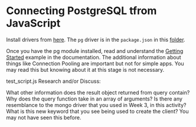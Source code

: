 # Connecting PostgreSQL tfrom JavaScript

Install drivers from [here](https://github.com/brianc/node-postgres).
The `pg` driver is in the `package.json` in this [folder](https://github.com/vshibukawa/bootcamp-activities).

Once you have the pg module installed, read and understand the [Getting Started](https://node-postgres.com/) example in the documentation. The additional information about things like Connection Pooling are important but not for simple apps. You may read this but knowing about it at this stage is not necessary.

test_script.js
Research and/or Discuss:

What other information does the result object returned from query contain?
Why does the query function take in an array of arguments?
Is there any resemblance to the mongo driver that you used in Week 3, in this activity?
What is this new keyword that you see being used to create the client? You may not have seen this before.

